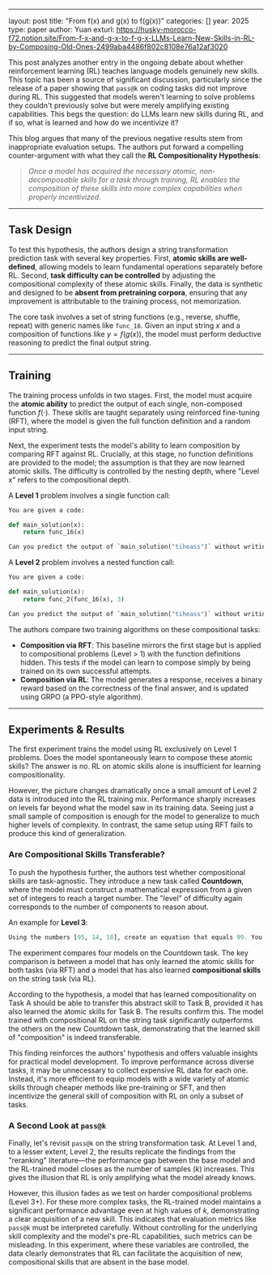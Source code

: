 ---
layout: post
title: "From f(x) and g(x) to f(g(x))"
categories: []
year: 2025
type: paper
author: Yuan
exturl: https://husky-morocco-f72.notion.site/From-f-x-and-g-x-to-f-g-x-LLMs-Learn-New-Skills-in-RL-by-Composing-Old-Ones-2499aba4486f802c8108e76a12af3020

This post analyzes another entry in the ongoing debate about whether reinforcement learning (RL) teaches language models genuinely new skills. This topic has been a source of significant discussion, particularly since the release of a paper showing that `pass@k` on coding tasks did not improve during RL. This suggested that models weren't learning to solve problems they couldn't previously solve but were merely amplifying existing capabilities. This begs the question: do LLMs learn new skills during RL, and if so, what is learned and how do we incentivize it?

This blog argues that many of the previous negative results stem from inappropriate evaluation setups. The authors put forward a compelling counter-argument with what they call the **RL Compositionality Hypothesis**:

> *Once a model has acquired the necessary atomic, non-decomposable skills for a task through training, RL enables the composition of these skills into more complex capabilities when properly incentivized.*

-----

## Task Design

To test this hypothesis, the authors design a string transformation prediction task with several key properties. First, **atomic skills are well-defined**, allowing models to learn fundamental operations separately before RL. Second, **task difficulty can be controlled** by adjusting the compositional complexity of these atomic skills. Finally, the data is synthetic and designed to be **absent from pretraining corpora**, ensuring that any improvement is attributable to the training process, not memorization.

The core task involves a set of string functions (e.g., reverse, shuffle, repeat) with generic names like `func_16`. Given an input string $x$ and a composition of functions like $y = f(g(x))$, the model must perform deductive reasoning to predict the final output string.

-----

## Training

The training process unfolds in two stages. First, the model must acquire the **atomic ability** to predict the output of each single, non-composed function $f(\cdot)$. These skills are taught separately using reinforced fine-tuning (RFT), where the model is given the full function definition and a random input string.

Next, the experiment tests the model's ability to learn composition by comparing RFT against RL. Crucially, at this stage, no function definitions are provided to the model; the assumption is that they are now learned atomic skills. The difficulty is controlled by the nesting depth, where "Level x" refers to the compositional depth.

A **Level 1** problem involves a single function call:

```python
You are given a code:

def main_solution(x):
    return func_16(x)

Can you predict the output of `main_solution("tiheass")` without writing any code? Please reason and put your final answer in the following json format: {"output": <your output>}, where <your output> should be the final string.
```

A **Level 2** problem involves a nested function call:

```python
You are given a code:

def main_solution(x):
    return func_2(func_16(x), 3)

Can you predict the output of `main_solution("tiheass")` without writing any code? Please reason and put your final answer in the following json format: {"output": <your output>}, where <your output> should be the final string.
```

The authors compare two training algorithms on these compositional tasks:

  * **Composition via RFT**: This baseline mirrors the first stage but is applied to compositional problems (Level \> 1) with the function definitions hidden. This tests if the model can learn to compose simply by being trained on its own successful attempts.
  * **Composition via RL**: The model generates a response, receives a binary reward based on the correctness of the final answer, and is updated using GRPO (a PPO-style algorithm).

-----

## Experiments & Results

The first experiment trains the model using RL exclusively on Level 1 problems. Does the model spontaneously learn to compose these atomic skills? The answer is no. RL on atomic skills alone is insufficient for learning compositionality.

However, the picture changes dramatically once a small amount of Level 2 data is introduced into the RL training mix. Performance sharply increases on levels far beyond what the model saw in its training data. Seeing just a small sample of composition is enough for the model to generalize to much higher levels of complexity. In contrast, the same setup using RFT fails to produce this kind of generalization.

### Are Compositional Skills Transferable?

To push the hypothesis further, the authors test whether compositional skills are task-agnostic. They introduce a new task called **Countdown**, where the model must construct a mathematical expression from a given set of integers to reach a target number. The "level" of difficulty again corresponds to the number of components to reason about.

An example for **Level 3**:

```python
Using the numbers [95, 14, 18], create an equation that equals 99. You can use basic arithmetic operations (+, -, *, /) and each number can only be used once. Show your work in <think> </think> tags. And return the final answer in <answer> </answer> tags, for example <answer> (1 + 2) / 3 * 4 </answer>.
```

The experiment compares four models on the Countdown task. The key comparison is between a model that has only learned the atomic skills for both tasks (via RFT) and a model that has also learned **compositional skills** on the string task (via RL).

According to the hypothesis, a model that has learned compositionality on Task A should be able to transfer this abstract skill to Task B, provided it has also learned the atomic skills for Task B. The results confirm this. The model trained with compositional RL on the string task significantly outperforms the others on the new Countdown task, demonstrating that the learned skill of "composition" is indeed transferable.

This finding reinforces the authors' hypothesis and offers valuable insights for practical model development. To improve performance across diverse tasks, it may be unnecessary to collect expensive RL data for each one. Instead, it's more efficient to equip models with a wide variety of atomic skills through cheaper methods like pre-training or SFT, and then incentivize the general skill of composition with RL on only a subset of tasks.

### A Second Look at `pass@k`

Finally, let's revisit `pass@k` on the string transformation task. At Level 1 and, to a lesser extent, Level 2, the results replicate the findings from the "reranking" literature—the performance gap between the base model and the RL-trained model closes as the number of samples ($k$) increases. This gives the illusion that RL is only amplifying what the model already knows.

However, this illusion fades as we test on harder compositional problems (Level 3+). For these more complex tasks, the RL-trained model maintains a significant performance advantage even at high values of $k$, demonstrating a clear acquisition of a new skill. This indicates that evaluation metrics like `pass@k` must be interpreted carefully. Without controlling for the underlying skill complexity and the model's pre-RL capabilities, such metrics can be misleading. In this experiment, where these variables are controlled, the data clearly demonstrates that RL can facilitate the acquisition of new, compositional skills that are absent in the base model.
